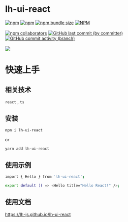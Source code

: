 # lh-ui-react

[![npm](https://img.shields.io/npm/v/lh-ui-react)](https://www.npmjs.com/package/lh-ui-react)
[![npm](https://img.shields.io/npm/dw/lh-ui-react)](https://www.npmjs.com/package/lh-ui-react)
[![npm bundle size](https://img.shields.io/bundlephobia/minzip/lh-ui-react)](https://www.npmjs.com/package/lh-ui-react)
[![NPM](https://img.shields.io/npm/l/lh-ui-react)](https://www.npmjs.com/package/lh-ui-react)
<br/><br/>
[![npm collaborators](https://img.shields.io/npm/collaborators/lh-ui-react)](https://www.npmjs.com/package/lh-ui-react)
[![GitHub last commit (by committer)](https://img.shields.io/github/last-commit/lh-js/lh-ui-react)](https://github.com/lh-js/lh-ui-react)
[![GitHub commit activity (branch)](https://img.shields.io/github/commit-activity/t/lh-js/lh-ui-react)](https://github.com/lh-js/lh-ui-react)
<br/><br/>
![](https://komarev.com/ghpvc/?username=lh-js&color=dc143c)

# 快速上手

## 相关技术

`react` , `ts`

## 安装

```bash
npm i lh-ui-react
```

or

```bash
yarn add lh-ui-react
```

## 使用示例

```bash
import { Hello } from 'lh-ui-react';

export default () => <Hello title="Hello React!" />;
```

## 使用文档

https://lh-js.github.io/lh-ui-react
